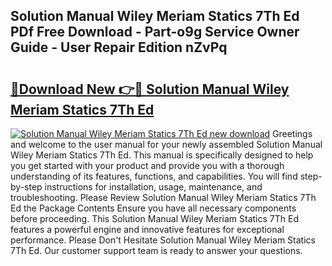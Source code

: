 ## Solution Manual Wiley Meriam Statics 7Th Ed PDf Free Download - Part-o9g Service Owner Guide - User Repair Edition nZvPq

# <h2><a href="http://bc7076.oget.top/?id=Solution+Manual+Wiley+Meriam+Statics+7Th+Ed">🔗Download New 👉🔴 Solution Manual Wiley Meriam Statics 7Th Ed</a></h2>

[![Solution Manual Wiley Meriam Statics 7Th Ed new download](https://i.imgur.com/5g1atiW.png)](http://bc7076.oget.top/?id=Solution+Manual+Wiley+Meriam+Statics+7Th+Ed)
Greetings and welcome to the user manual for your newly assembled Solution Manual Wiley Meriam Statics 7Th Ed. This manual is specifically designed to help you get started with your product and provide you with a thorough understanding of its features, functions, and capabilities. You will find step-by-step instructions for installation, usage, maintenance, and troubleshooting. Please Review Solution Manual Wiley Meriam Statics 7Th Ed the Package Contents Ensure you have all necessary components before proceeding. This Solution Manual Wiley Meriam Statics 7Th Ed features a powerful engine and innovative features for exceptional performance. Please Don't Hesitate Solution Manual Wiley Meriam Statics 7Th Ed. Our customer support team is ready to answer your questions.
